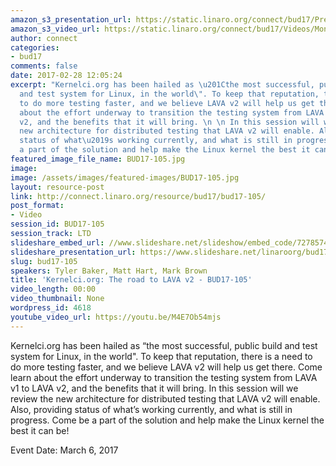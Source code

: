 ```yaml
---
amazon_s3_presentation_url: https://static.linaro.org/connect/bud17/Presentations/BUD17-105%20-%20KernelCI-%20Road%20to%20LAVA%20v2.pdf
amazon_s3_video_url: https://static.linaro.org/connect/bud17/Videos/Monday/BUD17-105%20The%20road%20to%20LAVA%20v2.mp4
author: connect
categories:
- bud17
comments: false
date: 2017-02-28 12:05:24
excerpt: "Kernelci.org has been hailed as \u201Cthe most successful, public build
  and test system for Linux, in the world\". To keep that reputation, there is a need
  to do more testing faster, and we believe LAVA v2 will help us get there. Come learn
  about the effort underway to transition the testing system from LAVA v1 to LAVA
  v2, and the benefits that it will bring. \n \n In this session will we review the
  new architecture for distributed testing that LAVA v2 will enable. Also, providing
  status of what\u2019s working currently, and what is still in progress. Come be
  a part of the solution and help make the Linux kernel the best it can be!"
featured_image_file_name: BUD17-105.jpg
image:
image: /assets/images/featured-images/BUD17-105.jpg
layout: resource-post
link: http://connect.linaro.org/resource/bud17/bud17-105/
post_format:
- Video
session_id: BUD17-105
session_track: LTD
slideshare_embed_url: //www.slideshare.net/slideshow/embed_code/72785749
slideshare_presentation_url: https://www.slideshare.net/linaroorg/bud17105-kernelciorg-the-road-to-lava-v2
slug: bud17-105
speakers: Tyler Baker, Matt Hart, Mark Brown
title: 'Kernelci.org: The road to LAVA v2 - BUD17-105'
video_length: 00:00
video_thumbnail: None
wordpress_id: 4618
youtube_video_url: https://youtu.be/M4E7Ob54mjs
---
```


Kernelci.org has been hailed as “the most successful, public build and test system for Linux, in the world". To keep that reputation, there is a need to do more testing faster, and we believe LAVA v2 will help us get there. Come learn about the effort underway to transition the testing system from LAVA v1 to LAVA v2, and the benefits that it will bring. In this session will we review the new architecture for distributed testing that LAVA v2 will enable. Also, providing status of what’s working currently, and what is still in progress. Come be a part of the solution and help make the Linux kernel the best it can be!

Event Date: March 6, 2017
